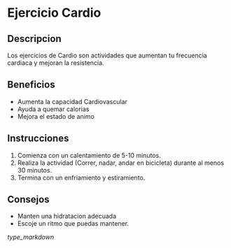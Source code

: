 # Ejercicio Cardio 

## Descripcion 

Los ejercicios de Cardio son actividades que aumentan tu frecuencia cardiaca y mejoran la resistencia. 

## Beneficios 

- Aumenta la capacidad Cardiovascular 
- Ayuda a quemar calorias 
- Mejora el estado de animo 

## Instrucciones 

1. Comienza con un calentamiento de 5-10 minutos. 
2. Realiza la actividad (Correr, nadar, andar en bicicleta) durante al menos 30 minutos. 
3. Termina con un enfriamiento y estiramiento. 

## Consejos 

- Manten una hidratacion adecuada 
- Escoje un ritmo que puedas mantener. 

*type_markdown*


 




